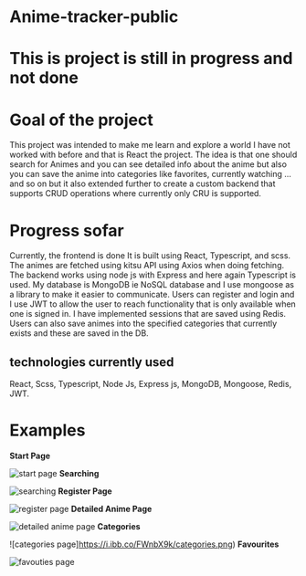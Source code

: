 # Anime-tracker-public

# This is project is still in progress and not done 

# Goal of the project
This project was intended to make me learn and explore a world I have not worked with before and that is React the project. The idea is that one should search for Animes and you can see detailed info about the anime but also you can save the anime into categories like favorites, currently watching ... and so on but it also extended further to create a custom backend that supports CRUD operations where currently only CRU is supported.

# Progress sofar
Currently, the frontend is done It is built using React, Typescript, and scss. The animes are fetched using kitsu API using Axios when doing fetching. The backend works using node js with Express and here again Typescript is used. My database is MongoDB ie NoSQL database and I use mongoose as a library to make it easier to communicate. Users can register and login and I use JWT to allow the user to reach functionality that is only available when one is signed in. I have implemented sessions that are saved using Redis. Users can also save animes into the specified categories that currently exists and these are saved in the DB.

## technologies currently used 
React, Scss, Typescript, Node Js, Express js, MongoDB, Mongoose, Redis, JWT.

# Examples
**Start Page**

![start page](https://i.ibb.co/9h3ndz5/start-page.png)
**Searching**

![searching](https://i.ibb.co/4Y7Htdy/search.png)
**Register Page**

![register page](https://i.ibb.co/ZNC838H/register-page.png)
**Detailed Anime Page**

![detailed anime page](https://i.ibb.co/yVSWP2S/detailed-anime-info.png)
**Categories**

![categories page]https://i.ibb.co/FWnbX9k/categories.png)
**Favourites**

![favouties page](https://i.ibb.co/XYTs4Hn/animes-in-favourites.png)


